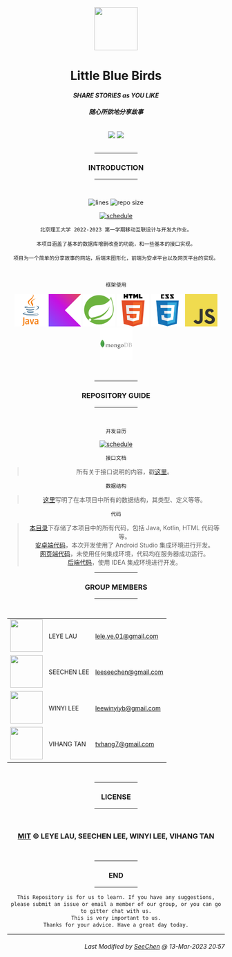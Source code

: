 <div align="center">
<img src = "https://raw.githubusercontent.com/Mobile-Internet-BIT-20/TermProject/main/Element/Logo/loading.png" width = "100px" height = "100px"/>

# **Little Blue Birds**

#### ***SHARE STORIES as YOU LIKE***
#### ***随心所欲地分享故事***

<br/>
<a href="https://github.com/Mobile-Internet-BIT-20/Little-Blue-Birds-MobileInternet/blob/main/LICENSE">
<img src="https://img.shields.io/github/license/Mobile-Internet-BIT-20/Little-Blue-Birds-MobileInternet?color=1AA260&label=LICENSE"/></a>
<a href="https://gitter.im/Mobile-Internet-BIT-20/TermProject" target="_blank"><img src = "https://img.shields.io/badge/CHAT-GITTER-FF5CF7?style=flat&logo=gitter"/></a><br/><br/>


<hr width="20%"/>

### **INTRODUCTION**
<hr width="20%"/><br/>

![lines](https://img.shields.io/tokei/lines/github/Mobile-Internet-BIT-20/Little-Blue-Birds-MobileInternet?style=flat&label=Lines&color=gray)
![repo size](https://img.shields.io/github/repo-size/Mobile-Internet-BIT-20/Little-Blue-Birds-MobileInternet?style=flat&label=Size&color=gray)

[![schedule](https://img.shields.io/badge/-Project_Schedule-5D5D5D?style=flat&logo=googlecalendar)](https://github.com/Mobile-Internet-BIT-20/Little-Blue-Birds-MobileInternet/blob/main/Schedule.md)

```
北京理工大学 2022-2023 第一学期移动互联设计与开发大作业。

本项目涵盖了基本的数据库增删改查的功能，和一些基本的接口实现。

项目为一个简单的分享故事的网站，后端未图形化，前端为安卓平台以及网页平台的实现。
```

<br/>

`框架使用`

<kbd><img src="https://raw.githubusercontent.com/github/explore/5b3600551e122a3277c2c5368af2ad5725ffa9a1/topics/java/java.png" width="75" height="75"/></kbd>
<kbd><img src="https://raw.githubusercontent.com/github/explore/4479d2a2c854198cb00160f8593519c14dc3b905/topics/kotlin/kotlin.png" width="75" height="75"/></kbd>
<kbd><img src="https://raw.githubusercontent.com/github/explore/80688e429a7d4ef2fca1e82350fe8e3517d3494d/topics/spring-boot/spring-boot.png" width="75" height="75"/></kbd>
<kbd><img src="https://raw.githubusercontent.com/github/explore/80688e429a7d4ef2fca1e82350fe8e3517d3494d/topics/html/html.png" width="75" height="75"/></kbd>
<kbd><img src="https://raw.githubusercontent.com/github/explore/80688e429a7d4ef2fca1e82350fe8e3517d3494d/topics/css/css.png" width="75" height="75"/></kbd>
<kbd><img src="https://raw.githubusercontent.com/github/explore/80688e429a7d4ef2fca1e82350fe8e3517d3494d/topics/javascript/javascript.png" width="75" height="75"/></kbd>
<kbd><img src="https://raw.githubusercontent.com/github/explore/80688e429a7d4ef2fca1e82350fe8e3517d3494d/topics/mongodb/mongodb.png" width="75" height="75"/></kbd>

<br/>
<hr width="20%"/>

### **REPOSITORY GUIDE**
<hr width="20%"/><br/>

`开发日历`

[![schedule](https://img.shields.io/badge/-Project_Schedule-5D5D5D?style=flat&logo=googlecalendar)](https://github.com/Mobile-Internet-BIT-20/Little-Blue-Birds-MobileInternet/blob/main/Schedule.md)

`接口文档`
> 所有关于接口说明的内容，戳[这里](https://https://github.com/Mobile-Internet-BIT-20/Little-Blue-Birds-MobileInternet/Document/API)。

`数据结构`
> [这里](https://https://github.com/Mobile-Internet-BIT-20/Little-Blue-Birds-MobileInternet/Structure)写明了在本项目中所有的数据结构，其类型、定义等等。

`代码`
> [本目录](https://https://github.com/Mobile-Internet-BIT-20/Little-Blue-Birds-MobileInternet/Code)下存储了本项目中的所有代码，包括 Java, Kotlin, HTML 代码等等。<br/>
> [安卓端代码](https://https://github.com/Mobile-Internet-BIT-20/Little-Blue-Birds-MobileInternet/Code/Android)，本次开发使用了 Android Studio 集成环境进行开发。<br/>
> [网页端代码](https://https://github.com/Mobile-Internet-BIT-20/Little-Blue-Birds-MobileInternet/Code/Website)，未使用任何集成环境，代码均在服务器成功运行。<br/>
> [后端代码](https://https://github.com/Mobile-Internet-BIT-20/Little-Blue-Birds-MobileInternet/Code/Server)，使用 IDEA 集成环境进行开发。

<hr width="20%"/>

### **GROUP MEMBERS**
<hr width="20%"/><br/>

<table>
    <tr>
        <td><a href="https://github.com/Leosta0807"><kbd><img src="https://avatars.githubusercontent.com/u/93914414?v=4" width="75" height="75"/></kbd></a></td>
        <td>LEYE LAU</td>
        <td><a href="mailto:lele.ye.01@gmail.com">lele.ye.01@gmail.com</a></td>
    </tr>
    <tr>
        <td><a href="https://github.com/SeeChen/"><kbd><img src="https://avatars.githubusercontent.com/u/39422761?v=4" width="75" height="75"/></kbd></a></td>
        <td>SEECHEN LEE</td>
        <td><a href="mailto:leeseechen@gmail.com">leeseechen@gmail.com</a></td>
    </tr>
    <tr>
        <td><a href="https://github.com/CloudWY45/"><kbd><img src="https://avatars.githubusercontent.com/u/95856719?v=4" width="75" height="75"/></kbd></a></td>
        <td>WINYI LEE</td>
        <td><a href="mailto:leewinyiyb@gmail.com">leewinyiyb@gmail.com</a></td>
    </tr>
    <tr>
        <td><a href="https://github.com/tanvihang"><kbd><img src="https://avatars.githubusercontent.com/u/59675739?v=4" width="75" height="75"/></kbd></a></td>
        <td>VIHANG TAN</td>
        <td><a href="mailto:tvhang7@gmail.com">tvhang7@gmail.com</a></td>
    </tr>
</table>

<br/>

<hr width="20%"/>

### **LICENSE**
<hr width="20%"/><br/>

### [MIT](https://github.com/Mobile-Internet-BIT-20/Little-Blue-Birds-MobileInternet/blob/main/LICENSE) &copy; LEYE LAU, SEECHEN LEE, WINYI LEE, VIHANG TAN

<br/>
<hr width="20%"/>

### **END**
<hr width="20%"/>

```
This Repository is for us to learn. If you have any suggestions, please submit an issue or email a member of our group, or you can go to gitter chat with us.
This is very important to us.
Thanks for your advice. Have a great day today.
``` 

</div>

---
<div align="right">

###### *Last Modified by [SeeChen](https://github.com/SeeChen/) @ 13-Mar-2023 20:57*
</div>